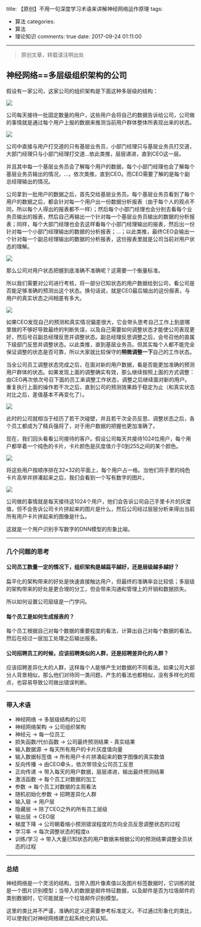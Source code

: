 title: 【原创】不用一句深度学习术语来讲解神经网络运作原理
tags:
  - 算法
categories:
  - 算法
  - 理论知识
comments: true
date: 2017-09-24 01:11:00
---

> 原创文章，转载请注明出处

## 神经网络==多层级组织架构的公司

假设有一家公司，这家公司的组织架构是下面这种多层级的结构：

![](/img/17_09_24/001.png)

公司每天接待一批固定数量的用户，这些用户会将自己的数据告诉给公司，公司做的事情就是通过每个用户上报的数据来推测当前用户群体整体所表现出来的状态。

![](/img/17_09_24/002.png)

公司中直接与用户打交道的只有基层业务员，小部门经理只与基层业务员打交道，大部门经理只与小部门经理打交道...依此类推，层层递进，直到CEO这一层。

并且其中每一个基层业务员会了解每个用户的数据，每个小部门经理也会了解每个基层业务员输出的情况，...，依次类推，直到CEO。而CEO需要了解的是每个副总经理输出的情况。

公司拿到一批用户的数据之后，首先交给基层业务员。每个基层业务员看到了每个用户的数据之后，都会针对每一个用户出一份数据分析报表（由于每个人的观点不同，所以每个人得出的报表都不一样）；然后每个小部门经理也会分别去看每个业务员输出的报表，然后自己再输出一个针对每一个基层业务员输出的数据的分析报表；同样，每个大部门经理也会去这样看每个小部门经理输出的报表，然后出一份针对每一个小部门经理输出的数据的分析报表；...；以此类推，最终CEO会输出一个针对每一个副总经理输出的数据的分析报表，这份报表里就是公司当前对用户状态的理解。

![](/img/17_09_24/003.png)

那么公司对用户状态把握到底准确不准确呢？这需要一个衡量标准。

所以我们需要对公司进行考核，将一部分已知状态的用户数据给到公司，看公司是否能足够准确的预测出这个状态。换句话说，就是CEO最后输出的这份报表，与用户的真实状态之间相差有多大。

![](/img/17_09_24/004.png)

如果CEO发现自己的预测和真实情况偏差很大，它会带头思考自己工作上到底哪里做的不够好导致最终的判断失误，以及自己需要如何调整状态才能使公司表现更好，然后号召副总经理反思并调整状态。副总经理反思调整之后，会号召他的直属下级部门反思并调整状态。以此类推，直到基层业务员。但其实每个人都不能完全保证调整的状态是否可靠，所以大家就比较保守的**稍微调整一下**自己的工作状态。

当全公司员工调整状态完成之后，在面对新的用户数据，看是否能更加准确的预测用户群体的状态。如果发现上面的调整确实有效，那么继续按照上面的方式调整：由CEO再次依次号召下面的员工来调整工作状态，调整之后继续面对新的用户。重复执行上面的操作若干次之后，直到公司的预测效果趋于稳定为止（和真实状态对比之后，差值基本不再变化了）。

![](/img/17_09_24/005.png)

此时的公司就相当于经历了若干次碰壁，并且若干次全员反思、调整状态之后，各个员工都成为了精兵强将了，对于用户数据的把握也更加准确了。

现在，我们回头看看公司接待的客户。假设公司每天共接待1024位用户，每个用户都举着一个纯色的卡片，卡片颜色是灰度值介于0到255之间的某个颜色。

![](/img/17_09_24/006.png)

将这些用户按顺序排在32×32的平面上，每个用户占一格。当他们将手里的纯色卡片高举并拼凑起来之后，我们会看到一个写有数字的图片。

![](/img/17_09_24/007.png)

公司做的事情就是每天接待这1024个用户，他们会告诉公司自己手里卡片的灰度值，但不会告诉公司卡片拼起来的图片是什么，然后公司经过层层分析来得出当前所有用户卡片拼起来的图像是什么。

这就是一个用户识别手写数字的DNN模型的形象比喻。

----

### 几个问题的思考

#### 公司员工数量一定的情况下，组织架构是越扁平越好，还是层级越多越好？

扁平化的架构带来的好处是快速直接触达用户，但最终的准确率会比较低；多层级的架构带来的好处是更合理的分工，但会带来沟通和管理上的开销和数据损失。

所以如何设置公司层级是一门学问。

#### 每个员工是如何生成报表的？

每个员工根据自己对每个数据的重要程度的看法，计算出自己对每个数据的看法。然后在经过一层加工处理之后输出报表。

#### 公司招聘员工的时候，应该招聘类似的人群，还是招聘差异化的人群？

应该招聘差异化大的人群，这样每个人能够产生对数据的不同看法。如果公司大部分人背景相似，那么他们对待同一类问题，产生的看法也都相似，没有多样化的观点，也容易导致公司做出错误判断。

---

### 带入术语

- 神经网络 -> 多层级结构的公司
- 神经网络架构 -> 公司组织架构
- 神经元 -> 每一位员工
- 损失函数/代价函数 -> 公司最终预测结果 - 真实结果
- 输入数据源 -> 每天所有用户的卡片灰度值向量
- 输入数据标签值 -> 所有用户卡片拼凑起来的数字图像的真实数值
- 反向传播 -> 由CEO牵头，依次带领全公司员工反思
- 正向传递 -> 带入每天的用户数据，层层递进，输出最终预测结果
- 激活函数 -> 每个员工对数据的加工
- 参数 -> 每个员工对数据的主观看法
- 随机初始化参数 -> 招聘差异化人群
- 输入层 -> 用户层
- 隐藏层 -> 除了CEO之外的所有员工层级
- 输出层 -> CEO层
- 梯度下降 -> 公司朝着缩小预测错误程度的方向全员反思调整状态的过程
- 学习率 -> 每次调整状态的程度α
- 训练/学习 -> 带入大量已知状态的用户数据来根据公司的预测结果调整全员状态的过程

---

### 总结

神经网络是一个灵活的结构，当带入图片像素值以及图片标签数据时，它训练的就是一个图片识别模型；当带入的数据是邮件特征数据，以及邮件是否为垃圾邮件的类别数据时，它可能就是一个垃圾邮件识别模型。

这里的类比并不严谨，准确的定义还需要参考标准定义。不过通过形象化的类比，可以使我们对神经网络建立起系统化的认知。
